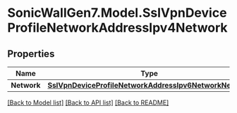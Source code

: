 # SonicWallGen7.Model.SslVpnDeviceProfileNetworkAddressIpv4Network

## Properties

Name | Type | Description | Notes
------------ | ------------- | ------------- | -------------
**Network** | [**SslVpnDeviceProfileNetworkAddressIpv6NetworkNetwork**](SslVpnDeviceProfileNetworkAddressIpv6NetworkNetwork.md) |  | [optional] 

[[Back to Model list]](../README.md#documentation-for-models) [[Back to API list]](../README.md#documentation-for-api-endpoints) [[Back to README]](../README.md)


